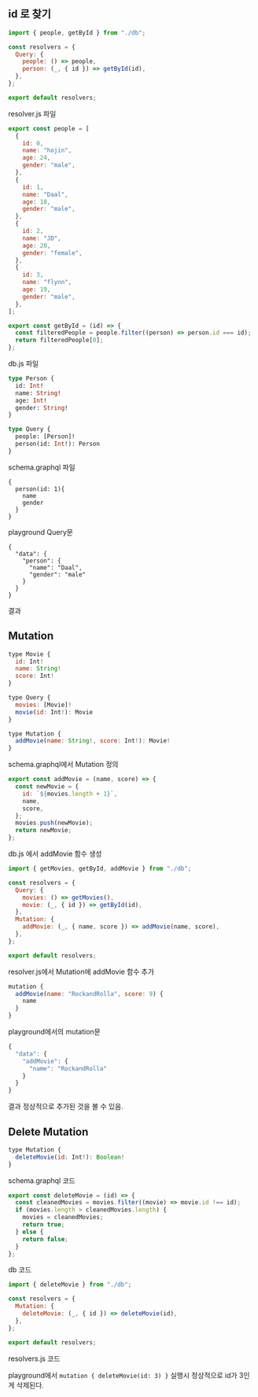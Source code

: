 ## id 로 찾기

```js
import { people, getById } from "./db";

const resolvers = {
  Query: {
    people: () => people,
    person: (_, { id }) => getById(id),
  },
};

export default resolvers;
```

resolver.js 파일

```js
export const people = [
  {
    id: 0,
    name: "hojin",
    age: 24,
    gender: "male",
  },
  {
    id: 1,
    name: "Daal",
    age: 18,
    gender: "male",
  },
  {
    id: 2,
    name: "JD",
    age: 20,
    gender: "female",
  },
  {
    id: 3,
    name: "flynn",
    age: 19,
    gender: "male",
  },
];

export const getById = (id) => {
  const filteredPeople = people.filter((person) => person.id === id);
  return filteredPeople[0];
};
```

db.js 파일

```graphql
type Person {
  id: Int!
  name: String!
  age: Int!
  gender: String!
}

type Query {
  people: [Person]!
  person(id: Int!): Person
}
```

schema.graphql 파일

```
{
  person(id: 1){
    name
    gender
  }
}
```

playground Query문

```
{
  "data": {
    "person": {
      "name": "Daal",
      "gender": "male"
    }
  }
}
```

결과

## Mutation

```js
type Movie {
  id: Int!
  name: String!
  score: Int!
}

type Query {
  movies: [Movie]!
  movie(id: Int!): Movie
}

type Mutation {
  addMovie(name: String!, score: Int!): Movie!
}
```

schema.graphql에서 Mutation 정의

```js
export const addMovie = (name, score) => {
  const newMovie = {
    id: `${movies.length + 1}`,
    name,
    score,
  };
  movies.push(newMovie);
  return newMovie;
};
```

db.js 에서 addMovie 함수 생성

```js
import { getMovies, getById, addMovie } from "./db";

const resolvers = {
  Query: {
    movies: () => getMovies(),
    movie: (_, { id }) => getById(id),
  },
  Mutation: {
    addMovie: (_, { name, score }) => addMovie(name, score),
  },
};

export default resolvers;
```

resolver.js에서 Mutation에 addMovie 함수 추가

```js
mutation {
  addMovie(name: "RockandRolla", score: 9) {
    name
  }
}
```

playground에서의 mutation문

```js
{
  "data": {
    "addMovie": {
      "name": "RockandRolla"
    }
  }
}
```

결과 정상적으로 추가된 것을 볼 수 있음.

## Delete Mutation

```js
type Mutation {
  deleteMovie(id: Int!): Boolean!
}
```

schema.graphql 코드

```js
export const deleteMovie = (id) => {
  const cleanedMovies = movies.filter((movie) => movie.id !== id);
  if (movies.length > cleanedMovies.length) {
    movies = cleanedMovies;
    return true;
  } else {
    return false;
  }
};
```

db 코드

```js
import { deleteMovie } from "./db";

const resolvers = {
  Mutation: {
    deleteMovie: (_, { id }) => deleteMovie(id),
  },
};

export default resolvers;
```

resolvers.js 코드

playground에서 `mutation { deleteMovie(id: 3) }` 실행시 정상적으로 id가 3인게 삭제된다.
